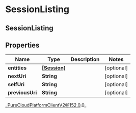 # SessionListing

## SessionListing

## Properties

|Name | Type | Description | Notes|
|------------ | ------------- | ------------- | -------------|
| **entities** | [**[Session]**](Session) |  | [optional] |
| **nextUri** | **String** |  | [optional] |
| **selfUri** | **String** |  | [optional] |
| **previousUri** | **String** |  | [optional] |



_PureCloudPlatformClientV2@152.0.0_
